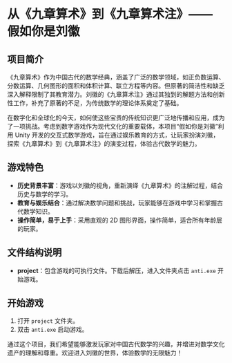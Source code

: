 # 从《九章算术》到《九章算术注》—— 假如你是刘徽

## 项目简介

《九章算术》作为中国古代的数学经典，涵盖了广泛的数学领域，如正负数运算、分数运算、几何图形的面积和体积计算、联立方程等内容。但原著的简洁性和缺乏深入解释限制了其教育潜力。刘徽的《九章算术注》通过其独到的解题方法和创新性工作，补充了原著的不足，为传统数学的理论体系奠定了基础。

在数字化和全球化的今天，如何使这些宝贵的传统知识更广泛地传播和应用，成为了一项挑战。考虑到数字游戏作为现代文化的重要载体，本项目“假如你是刘徽”利用 Unity 开发的交互式数学游戏，旨在通过娱乐教育的方式，让玩家扮演刘徽，探索《九章算术》到《九章算术注》的演变过程，体验古代数学的魅力。

## 游戏特色

- **历史背景丰富**：游戏以刘徽的视角，重新演绎《九章算术》的注解过程，结合历史与数学的学习。
- **教育与娱乐结合**：通过解决数学问题和挑战，玩家能够在游戏中学习和掌握古代数学知识。
- **操作简单，易于上手**：采用直观的 2D 图形界面，操作简单，适合所有年龄层的玩家。

## 文件结构说明

- **project**：包含游戏的可执行文件。下载后解压，进入文件夹点击 `anti.exe` 开始游戏。

## 开始游戏

1. 打开 `project` 文件夹。
2. 双击 `anti.exe` 启动游戏。

通过这个项目，我们希望能够激发玩家对中国古代数学的兴趣，并增进对数学文化遗产的理解和尊重。欢迎进入刘徽的世界，体验数学的无限魅力！
